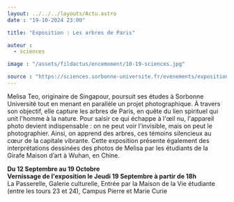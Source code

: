 ```yaml
---
layout: ../../../layouts/Actu.astro
date : "19-10-2024 23:00"

title: "Exposition : Les arbres de Paris"

auteur :
  - sciences

image : "/assets/fildactus/encemoment/10-19-sciences.jpg"

source : "https://sciences.sorbonne-universite.fr/evenements/exposition-les-arbres-de-paris"
---
```


Melisa Teo, originaire de Singapour, poursuit ses études à Sorbonne Université tout en menant en parallèle un projet photographique. À travers son objectif, elle capture les arbres de Paris, en quête du lien spirituel qui unit l'homme à la nature. Pour saisir ce qui échappe à l'œil nu, l'appareil photo devient indispensable : on ne peut voir l'invisible, mais on peut le photographier. Ainsi, on apprend des arbres, ces témoins silencieux au cœur de la capitale vibrante. Cette exposition présente également des interprétations dessinées des photos de Melisa par les étudiants de la Girafe Maison d’art à Wuhan, en Chine.


__Du 12 Septembre au 19 Octobre__  
__Vernissage de l'exposition le Jeudi 19 Septembre à partir de 18h__  
La Passerelle, Galerie culturelle, Entrée par la Maison de la Vie étudiante (entre les tours 23 et 24), Campus Pierre et Marie Curie